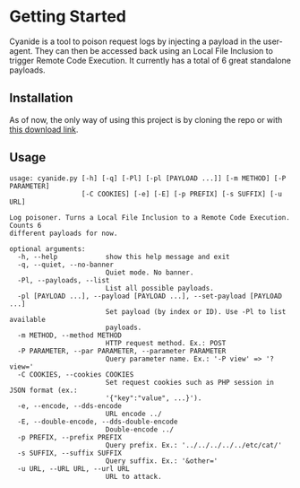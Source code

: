 # Getting Started
Cyanide is a tool to poison request logs by injecting a payload in the user-agent. They can then be accessed back using an Local File Inclusion to trigger Remote Code Execution. It currently has a total of 6 great standalone payloads.

## Installation
As of now, the only way of using this project is by cloning the repo or with [this download link](https://github.com/Noxtal/cyanide/archive/refs/heads/master.zip").

## Usage
```
usage: cyanide.py [-h] [-q] [-Pl] [-pl [PAYLOAD ...]] [-m METHOD] [-P PARAMETER]
                  [-C COOKIES] [-e] [-E] [-p PREFIX] [-s SUFFIX] [-u URL]

Log poisoner. Turns a Local File Inclusion to a Remote Code Execution. Counts 6
different payloads for now.

optional arguments:
  -h, --help            show this help message and exit
  -q, --quiet, --no-banner
                        Quiet mode. No banner.
  -Pl, --payloads, --list
                        List all possible payloads.
  -pl [PAYLOAD ...], --payload [PAYLOAD ...], --set-payload [PAYLOAD ...]
                        Set payload (by index or ID). Use -Pl to list available
                        payloads.
  -m METHOD, --method METHOD
                        HTTP request method. Ex.: POST
  -P PARAMETER, --par PARAMETER, --parameter PARAMETER
                        Query parameter name. Ex.: '-P view' => '?view='
  -C COOKIES, --cookies COOKIES
                        Set request cookies such as PHP session in JSON format (ex.:
                        '{"key":"value", ...}').
  -e, --encode, --dds-encode
                        URL encode ../
  -E, --double-encode, --dds-double-encode
                        Double-encode ../
  -p PREFIX, --prefix PREFIX
                        Query prefix. Ex.: '../../../../../etc/cat/'
  -s SUFFIX, --suffix SUFFIX
                        Query suffix. Ex.: '&other='
  -u URL, --URL URL, --url URL
                        URL to attack.
```


